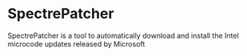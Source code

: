 # SpectrePatcher
SpectrePatcher is a tool to automatically download and install the Intel microcode updates released by Microsoft
